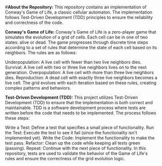 #**About the Repository:**
This repository contains an implementation of Conway's Game of Life, a classic cellular automaton. The implementation follows Test-Driven Development (TDD) principles to ensure the reliability and correctness of the code.

**Conway's Game of Life:**
Conway's Game of Life is a zero-player game that simulates the evolution of a grid of cells. Each cell can be in one of two states: alive or dead. The game progresses through discrete time steps according to a set of rules that determine the state of each cell based on its neighbors. The rules are as follows:

Underpopulation: A live cell with fewer than two live neighbors dies.
Survival: A live cell with two or three live neighbors lives on to the next generation.
Overpopulation: A live cell with more than three live neighbors dies.
Reproduction: A dead cell with exactly three live neighbors becomes a live cell.
The grid evolves with each iteration based on these rules, creating complex patterns and behaviors.

**Test-Driven Development (TDD):**
This project utilizes Test-Driven Development (TDD) to ensure that the implementation is both correct and maintainable. TDD is a software development process where tests are written before the code that needs to be implemented. The process follows these steps:

Write a Test: Define a test that specifies a small piece of functionality.
Run the Test: Execute the test to see it fail (since the functionality isn't implemented yet).
Write the Code: Implement the functionality to make the test pass.
Refactor: Clean up the code while keeping all tests green (passing).
Repeat: Continue with the next piece of functionality.
In this repository, tests are used to validate the behavior of the Game of Life's rules and ensure the correctness of the grid evolution logic.
